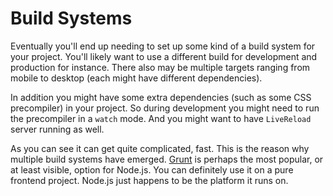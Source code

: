 # Build Systems

Eventually you'll end up needing to set up some kind of a build system for your project. You'll likely want to use a different build for development and production for instance. There also may be multiple targets ranging from mobile to desktop (each might have different dependencies).

In addition you might have some extra dependencies (such as some CSS precompiler) in your project. So during development you might need to run the precompiler in a `watch` mode. And you might want to have `LiveReload` server running as well.

As you can see it can get quite complicated, fast. This is the reason why multiple build systems have emerged. [Grunt](http://gruntjs.com/) is perhaps the most popular, or at least visible, option for Node.js. You can definitely use it on a pure frontend project. Node.js just happens to be the platform it runs on.
